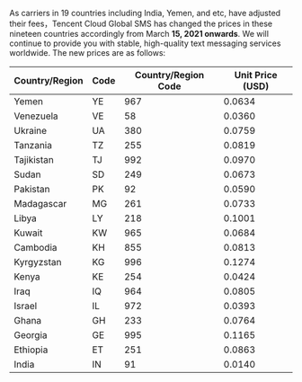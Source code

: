 As carriers in 19 countries including India, Yemen, and etc, have adjusted their fees，Tencent Cloud Global SMS has changed the prices in these nineteen countries accordingly from March **15, 2021 onwards**. We will continue to provide you with stable, high-quality text messaging services worldwide. The new prices are as follows:

| Country/Region | Code | Country/Region Code | Unit Price (USD) |
| -------------- | ---- | ------------------- | ---------------- |
| Yemen          | YE   | 967                 | 0.0634           |
| Venezuela      | VE   | 58                  | 0.0360           |
| Ukraine        | UA   | 380                 | 0.0759           |
| Tanzania       | TZ   | 255                 | 0.0819           |
| Tajikistan     | TJ   | 992                 | 0.0970           |
| Sudan          | SD   | 249                 | 0.0673           |
| Pakistan       | PK   | 92                  | 0.0590           |
| Madagascar     | MG   | 261                 | 0.0733           |
| Libya          | LY   | 218                 | 0.1001           |
| Kuwait         | KW   | 965                 | 0.0684           |
| Cambodia       | KH   | 855                 | 0.0813           |
| Kyrgyzstan     | KG   | 996                 | 0.1274           |
| Kenya          | KE   | 254                 | 0.0424           |
| Iraq           | IQ   | 964                 | 0.0805           |
| Israel         | IL   | 972                 | 0.0393           |
| Ghana          | GH   | 233                 | 0.0764           |
| Georgia        | GE   | 995                 | 0.1165           |
| Ethiopia       | ET   | 251                 | 0.0863           |
| India          | IN   | 91                  | 0.0140           |
